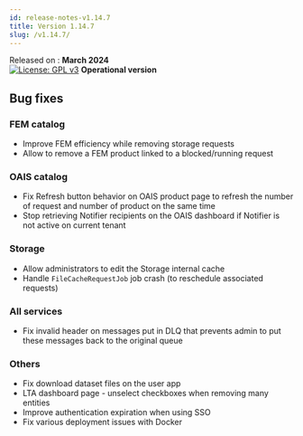 ```yaml
---
id: release-notes-v1.14.7
title: Version 1.14.7
slug: /v1.14.7/
---
```


Released on : **March 2024**  
[![License: GPL v3](https://img.shields.io/badge/License-GPLv3-blue.svg)](https://www.gnu.org/licenses/gpl-3.0)
**Operational version**

## Bug fixes

### FEM catalog
- Improve FEM efficiency while removing storage requests
- Allow to remove a FEM product linked to a blocked/running request

### OAIS catalog
- Fix Refresh button behavior on OAIS product page to refresh the number of request and number of product on the same
  time
- Stop retrieving Notifier recipients on the OAIS dashboard if Notifier is not active on current tenant 

### Storage

- Allow administrators to edit the Storage internal cache
- Handle `FileCacheRequestJob` job crash (to reschedule associated requests)

### All services
- Fix invalid header on messages put in DLQ that prevents admin to put these messages back to the original queue

### Others
- Fix download dataset files on the user app
- LTA dashboard page - unselect checkboxes when removing many entities
- Improve authentication expiration when using SSO
- Fix various deployment issues with Docker
